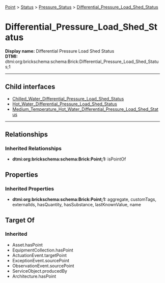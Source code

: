 [Point](../../../Point.md) > [Status](../../Status.md) > [Pressure_Status](../Pressure_Status.md) > [Differential_Pressure_Load_Shed_Status](#)
# Differential_Pressure_Load_Shed_Status

**Display name:** Differential Pressure Load Shed Status<br />
**DTMI:** dtmi:org:brickschema:schema:Brick:Differential_Pressure_Load_Shed_Status;1

---


## Child interfaces
* [Chilled_Water_Differential_Pressure_Load_Shed_Status](Chilled_Water_Differential_Pressure_Load_Shed_Status/Chilled_Water_Differential_Pressure_Load_Shed_Status.md)
* [Hot_Water_Differential_Pressure_Load_Shed_Status](Hot_Water_Differential_Pressure_Load_Shed_Status/Hot_Water_Differential_Pressure_Load_Shed_Status.md)
* [Medium_Temperature_Hot_Water_Differential_Pressure_Load_Shed_Status](Medium_Temperature_Hot_Water_Differential_Pressure_Load_Shed_Status/Medium_Temperature_Hot_Water_Differential_Pressure_Load_Shed_Status.md)

---
## Relationships
### Inherited Relationships
* **dtmi:org:brickschema:schema:Brick:Point;1:** isPointOf
## Properties
### Inherited Properties
* **dtmi:org:brickschema:schema:Brick:Point;1:** aggregate, customTags, externalIds, hasQuantity, hasSubstance, lastKnownValue, name
## Target Of
### Inherited
* Asset.hasPoint
* EquipmentCollection.hasPoint
* ActuationEvent.targetPoint
* ExceptionEvent.sourcePoint
* ObservationEvent.sourcePoint
* ServiceObject.producedBy
* Architecture.hasPoint
